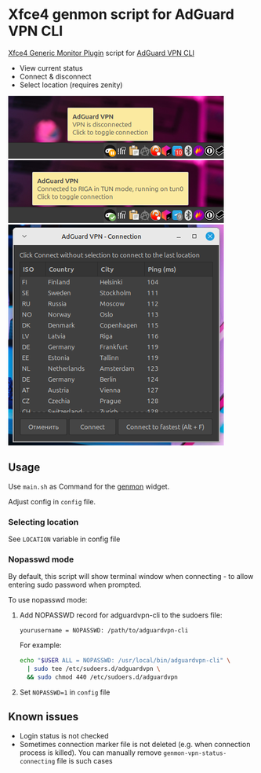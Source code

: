 # Xfce4 genmon script for AdGuard VPN CLI

[Xfce4 Generic Monitor Plugin](https://docs.xfce.org/panel-plugins/xfce4-genmon-plugin) script for [AdGuard VPN CLI](https://github.com/AdguardTeam/AdGuardVPNCLI)

- View current status
- Connect & disconnect
- Select location (requires zenity)

![](media/screenshot-1.png)
![](media/screenshot-2.png)
![](media/screenshot-3.png)

## Usage

Use `main.sh` as Command for the [genmon](https://docs.xfce.org/panel-plugins/xfce4-genmon-plugin/start) widget.

Adjust config in `config` file.

### Selecting location

See `LOCATION` variable in config file

### Nopasswd mode

By default, this script will show terminal window when connecting - to allow entering sudo password when prompted.

To use nopasswd mode:
1. Add NOPASSWD record for adguardvpn-cli to the sudoers file:
   ```
   yourusername = NOPASSWD: /path/to/adguardvpn-cli
   ```
   For example:
   ```bash
   echo "$USER ALL = NOPASSWD: /usr/local/bin/adguardvpn-cli" \
     | sudo tee /etc/sudoers.d/adguardvpn \
     && sudo chmod 440 /etc/sudoers.d/adguardvpn
   ```
2. Set `NOPASSWD=1` in `config` file

## Known issues

- Login status is not checked
- Sometimes connection marker file is not deleted (e.g. when connection process is killed).
  You can manually remove `genmon-vpn-status-connecting` file is such cases
